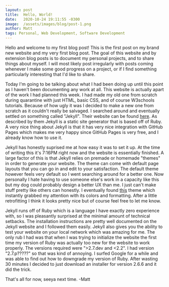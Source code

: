 ```yaml
---
layout: post
title:  Hello, World!
date:   2020-10-24 19:11:55 -0300
image:  /assets/images/blog/post-1.png
author: Matt
tags: Personal, Web Development, Software Development
---
```


Hello and welcome to my first blog post! This is the first post on my brand new website and my very first blog post. The goal of this website and by extension blog posts is to document my personal projects, and to share things about myself. I will most likely post irregularly with posts coming whenever I make some good progress on a project, or if I find something particularly interesting that I'd like to share. 

Today I'm going to be talking about what I had been doing up until this point as I haven't been documenting any work at all. This website is actually apart of the work I had planned this week. I had made my old one from scratch during quarantine with just HTML, basic CSS, and of course W3schools tutorials. Because of how ugly it was I decided to make a new one from scratch as it couldn't really be salvaged. I searched around and eventually settled on something called "Jekyll". Their website can be found [here](https://jekyllrb.com/). As described by them Jekyll is a static site generator that is based off of Ruby. A very nice thing about Jekyll is that it has very nice integration with GitHub Pages which makes me very happy since GitHub Pages is very free, and I already know how to use it. 

Jekyll has honestly suprised me at how easy it was to set it up. At the time of writing this it's 7:16PM right now and the website is essentially finished. A large factor of this is that Jekyll relies on premade or homemade "themes" in order to generate your website. The theme can come with default page layouts that you can go in and edit to your satisfaction. The default theme however feels very default so I went searching around for a better one. Now personally I hate having to use someone else's work in a capacity like this but my dog could probably design a better UX than me. I just can't make stuff pretty like others can honestly. I eventually found [this](https://github.com/themefisher/kross-jekyll) theme which instantly grabbed my attention with its colors and formatting. After a little retrofitting I think it looks pretty nice but of course feel free to let me know. 

Jekyll runs off of Ruby which is a language I have exactly zero experience with, so I was pleasantly surprised at the minimal amount of technical setbacks. The installation instructions are pretty well documented on the Jekyll website and I followed them easily. Jekyll also gives you the ability to test your website on your local network which was amazing for me. The only rub I had was that when I was trying to initialize the website the first time my version of Ruby was actually too new for the website to work properly. The versions required were ">2.7.dev and <2.2". I had version "2.7.p?????" so that was kind of annoying. I surfed Google for a while and was able to find out how to downgrade my version of Ruby. After wasting 30 minutes I decided to just download an installer for version 2.6.6 and it did the trick.

That's all for now, seeya next time.
-Matt